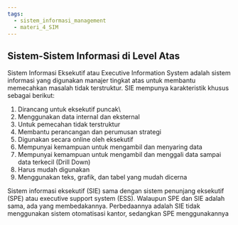 ```yaml
---
tags:
  - sistem_informasi_management
  - materi_4_SIM
---
```

## Sistem-Sistem Informasi di Level Atas

Sistem Informasi Eksekutif atau Executive Information System adalah sistem informasi yang digunakan manajer tingkat atas untuk membantu memecahkan masalah tidak terstruktur. SIE mempunya karakteristik khusus sebagai berikut:

1. Dirancang untuk eksekutif puncak\
2. Menggunakan data internal dan eksternal
3. Untuk pemecahan tidak terstruktur
4. Membantu perancangan dan perumusan strategi
5. Digunakan secara online oleh eksekutif
6. Mempunyai kemampuan untuk mengambil dan menyaring data
7. Mempunyai kemampuan untuk mengambil dan menggali data sampai data terkecil (Drill Down)
8. Harus mudah digunakan
9. Menggunakan teks, grafik, dan tabel yang mudah dicerna

Sistem informasi eksekutif (SIE) sama dengan sistem penunjang eksekutif (SPE) atau executive support system (ESS). Walaupun SPE dan SIE adalah sama, ada yang membedakannya. Perbedaannya adalah SIE tidak menggunakan sistem otomatisasi kantor, sedangkan SPE menggunakannya


